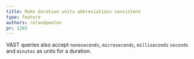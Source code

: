 ```yaml
---
title: Make duration units abbreviations consistent
type: feature
authors: rolandpeelen
pr: 1265
---
```


VAST queries also accept `nanoseconds`, `microseconds`, `milliseconds` `seconds`
and `minutes` as units for a duration.

